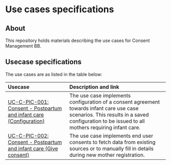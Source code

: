# Use cases specifications

## About

This repository holds materials describing the use cases for Consent Management BB.

## Usecase specifications

The use cases are as listed in the table below:

| Usecase    	| Description and link                                                                                                                                	|
|:--------------	|:---------------------------------------------------------------------------------------------------------------------------------------------	|
| [UC-C-PIC-001: Consent - Postpartum and infant care (Configuration)](https://docs.google.com/document/d/1kIyZrfRkM6NC40S7QYGrmX9HpJI3P0y5beYiGNMAk9Q/edit?usp=sharing)	 	|  The use case implements configuration of a consent agreement towards infant care use case scenarios. This results in a saved configuration to be issued to all mothers requiring infant care.                       	|
| [UC-C-PIC-002: Consent - Postpartum and infant care (Give consent)](https://docs.google.com/document/d/1kIyZrfRkM6NC40S7QYGrmX9HpJI3P0y5beYiGNMAk9Q/edit?usp=sharing)	 	|  The use case implements end user consents to fetch data from existing sources or to manually fill in details during new mother registration.                       	|

